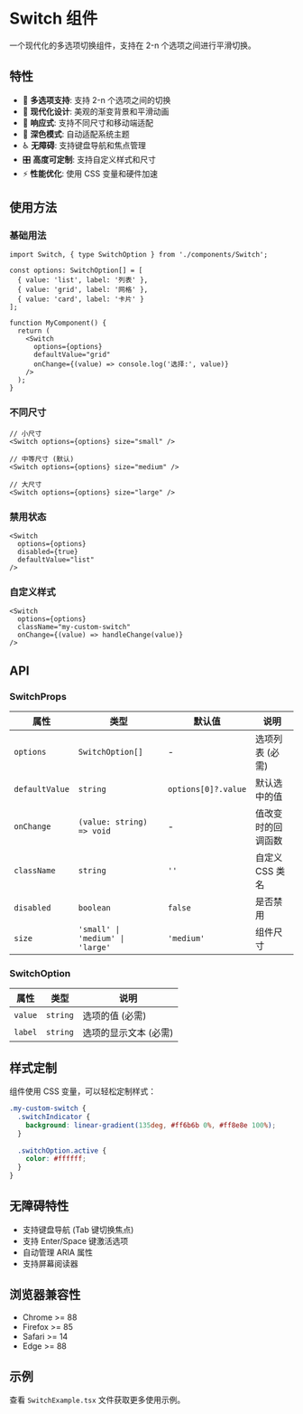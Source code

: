 # Switch 组件

一个现代化的多选项切换组件，支持在 2-n 个选项之间进行平滑切换。

## 特性

- 🎯 **多选项支持**: 支持 2-n 个选项之间的切换
- 🎨 **现代化设计**: 美观的渐变背景和平滑动画
- 📱 **响应式**: 支持不同尺寸和移动端适配
- 🌙 **深色模式**: 自动适配系统主题
- ♿ **无障碍**: 支持键盘导航和焦点管理
- 🎛️ **高度可定制**: 支持自定义样式和尺寸
- ⚡ **性能优化**: 使用 CSS 变量和硬件加速

## 使用方法

### 基础用法

```tsx
import Switch, { type SwitchOption } from './components/Switch';

const options: SwitchOption[] = [
  { value: 'list', label: '列表' },
  { value: 'grid', label: '网格' },
  { value: 'card', label: '卡片' }
];

function MyComponent() {
  return (
    <Switch
      options={options}
      defaultValue="grid"
      onChange={(value) => console.log('选择:', value)}
    />
  );
}
```

### 不同尺寸

```tsx
// 小尺寸
<Switch options={options} size="small" />

// 中等尺寸 (默认)
<Switch options={options} size="medium" />

// 大尺寸
<Switch options={options} size="large" />
```

### 禁用状态

```tsx
<Switch 
  options={options} 
  disabled={true}
  defaultValue="list"
/>
```

### 自定义样式

```tsx
<Switch 
  options={options}
  className="my-custom-switch"
  onChange={(value) => handleChange(value)}
/>
```

## API

### SwitchProps

| 属性 | 类型 | 默认值 | 说明 |
|------|------|--------|------|
| `options` | `SwitchOption[]` | - | 选项列表 (必需) |
| `defaultValue` | `string` | `options[0]?.value` | 默认选中的值 |
| `onChange` | `(value: string) => void` | - | 值改变时的回调函数 |
| `className` | `string` | `''` | 自定义 CSS 类名 |
| `disabled` | `boolean` | `false` | 是否禁用 |
| `size` | `'small' \| 'medium' \| 'large'` | `'medium'` | 组件尺寸 |

### SwitchOption

| 属性 | 类型 | 说明 |
|------|------|------|
| `value` | `string` | 选项的值 (必需) |
| `label` | `string` | 选项的显示文本 (必需) |

## 样式定制

组件使用 CSS 变量，可以轻松定制样式：

```scss
.my-custom-switch {
  .switchIndicator {
    background: linear-gradient(135deg, #ff6b6b 0%, #ff8e8e 100%);
  }
  
  .switchOption.active {
    color: #ffffff;
  }
}
```

## 无障碍特性

- 支持键盘导航 (Tab 键切换焦点)
- 支持 Enter/Space 键激活选项
- 自动管理 ARIA 属性
- 支持屏幕阅读器

## 浏览器兼容性

- Chrome >= 88
- Firefox >= 85
- Safari >= 14
- Edge >= 88

## 示例

查看 `SwitchExample.tsx` 文件获取更多使用示例。 